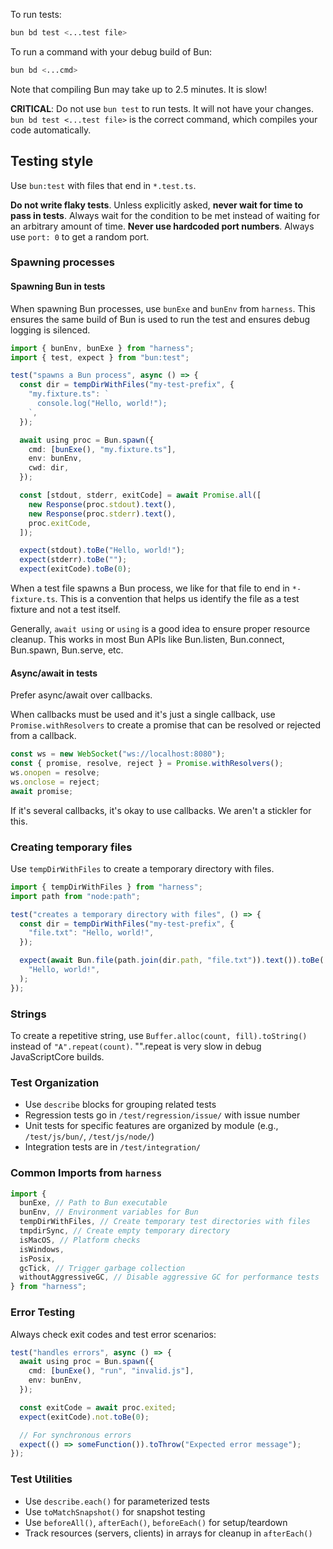 To run tests:

```sh
bun bd test <...test file>
```

To run a command with your debug build of Bun:

```sh
bun bd <...cmd>
```

Note that compiling Bun may take up to 2.5 minutes. It is slow!

**CRITICAL**: Do not use `bun test` to run tests. It will not have your changes. `bun bd test <...test file>` is the correct command, which compiles your code automatically.

## Testing style

Use `bun:test` with files that end in `*.test.ts`.

**Do not write flaky tests**. Unless explicitly asked, **never wait for time to pass in tests**. Always wait for the condition to be met instead of waiting for an arbitrary amount of time. **Never use hardcoded port numbers**. Always use `port: 0` to get a random port.

### Spawning processes

#### Spawning Bun in tests

When spawning Bun processes, use `bunExe` and `bunEnv` from `harness`. This ensures the same build of Bun is used to run the test and ensures debug logging is silenced.

```ts
import { bunEnv, bunExe } from "harness";
import { test, expect } from "bun:test";

test("spawns a Bun process", async () => {
  const dir = tempDirWithFiles("my-test-prefix", {
    "my.fixture.ts": `
      console.log("Hello, world!");
    `,
  });

  await using proc = Bun.spawn({
    cmd: [bunExe(), "my.fixture.ts"],
    env: bunEnv,
    cwd: dir,
  });

  const [stdout, stderr, exitCode] = await Promise.all([
    new Response(proc.stdout).text(),
    new Response(proc.stderr).text(),
    proc.exitCode,
  ]);

  expect(stdout).toBe("Hello, world!");
  expect(stderr).toBe("");
  expect(exitCode).toBe(0);
```

When a test file spawns a Bun process, we like for that file to end in `*-fixture.ts`. This is a convention that helps us identify the file as a test fixture and not a test itself.

Generally, `await using` or `using` is a good idea to ensure proper resource cleanup. This works in most Bun APIs like Bun.listen, Bun.connect, Bun.spawn, Bun.serve, etc.

#### Async/await in tests

Prefer async/await over callbacks.

When callbacks must be used and it's just a single callback, use `Promise.withResolvers` to create a promise that can be resolved or rejected from a callback.

```ts
const ws = new WebSocket("ws://localhost:8080");
const { promise, resolve, reject } = Promise.withResolvers();
ws.onopen = resolve;
ws.onclose = reject;
await promise;
```

If it's several callbacks, it's okay to use callbacks. We aren't a stickler for this.

### Creating temporary files

Use `tempDirWithFiles` to create a temporary directory with files.

```ts
import { tempDirWithFiles } from "harness";
import path from "node:path";

test("creates a temporary directory with files", () => {
  const dir = tempDirWithFiles("my-test-prefix", {
    "file.txt": "Hello, world!",
  });

  expect(await Bun.file(path.join(dir.path, "file.txt")).text()).toBe(
    "Hello, world!",
  );
});
```

### Strings

To create a repetitive string, use `Buffer.alloc(count, fill).toString()` instead of `"A".repeat(count)`. "".repeat is very slow in debug JavaScriptCore builds.

### Test Organization

- Use `describe` blocks for grouping related tests
- Regression tests go in `/test/regression/issue/` with issue number
- Unit tests for specific features are organized by module (e.g., `/test/js/bun/`, `/test/js/node/`)
- Integration tests are in `/test/integration/`

### Common Imports from `harness`

```ts
import {
  bunExe, // Path to Bun executable
  bunEnv, // Environment variables for Bun
  tempDirWithFiles, // Create temporary test directories with files
  tmpdirSync, // Create empty temporary directory
  isMacOS, // Platform checks
  isWindows,
  isPosix,
  gcTick, // Trigger garbage collection
  withoutAggressiveGC, // Disable aggressive GC for performance tests
} from "harness";
```

### Error Testing

Always check exit codes and test error scenarios:

```ts
test("handles errors", async () => {
  await using proc = Bun.spawn({
    cmd: [bunExe(), "run", "invalid.js"],
    env: bunEnv,
  });

  const exitCode = await proc.exited;
  expect(exitCode).not.toBe(0);

  // For synchronous errors
  expect(() => someFunction()).toThrow("Expected error message");
});
```

### Test Utilities

- Use `describe.each()` for parameterized tests
- Use `toMatchSnapshot()` for snapshot testing
- Use `beforeAll()`, `afterEach()`, `beforeEach()` for setup/teardown
- Track resources (servers, clients) in arrays for cleanup in `afterEach()`
